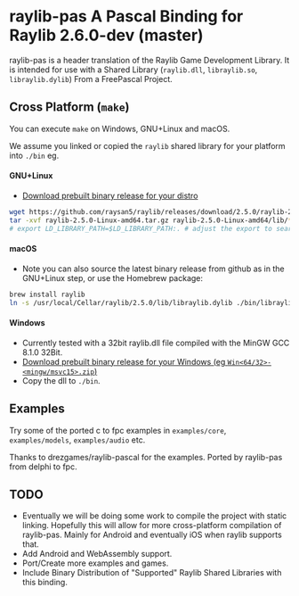 # raylib-pas A Pascal Binding for Raylib 2.6.0-dev (master)

raylib-pas is a header translation of the Raylib Game Development Library. It is intended for use with a Shared Library (`raylib.dll`, `libraylib.so`, `libraylib.dylib`) From a FreePascal Project.

## Cross Platform (`make`)

You can execute `make` on Windows, GNU+Linux and macOS.

We assume you linked or copied the `raylib` shared library for your platform into `./bin` eg.

#### GNU+Linux

- [Download prebuilt binary release for your distro](https://github.com/raysan5/raylib/releases)

```sh
wget https://github.com/raysan5/raylib/releases/download/2.5.0/raylib-2.5.0-Linux-amd64.tar.gz
tar -xvf raylib-2.5.0-Linux-amd64.tar.gz raylib-2.5.0-Linux-amd64/lib/*.so ./bin/`
# export LD_LIBRARY_PATH=$LD_LIBRARY_PATH:. # adjust the export to search for the .so in the local path
```

#### macOS

- Note you can also source the latest binary release from github as in the GNU+Linux step, or use the Homebrew package:

```sh
brew install raylib
ln -s /usr/local/Cellar/raylib/2.5.0/lib/libraylib.dylib ./bin/libraylib.dylib
```

#### Windows

- Currently tested with a 32bit raylib.dll file compiled with the MinGW GCC 8.1.0 32Bit.
- [Download prebuilt binary release for your Windows (eg `Win<64/32>-<mingw/msvc15>.zip`)](https://github.com/raysan5/raylib/releases)
- Copy the dll to `./bin`.

## Examples

Try some of the ported c to fpc examples in `examples/core`, `examples/models`, `examples/audio` etc.

Thanks to drezgames/raylib-pascal for the examples. Ported by raylib-pas from delphi to fpc.

## TODO

- Eventually we will be doing some work to compile the project with static linking. Hopefully this will allow for more cross-platform compilation of raylib-pas. Mainly for Android and eventually iOS when raylib supports that.
- Add Android and WebAssembly support.
- Port/Create more examples and games.
- Include Binary Distribution of "Supported" Raylib Shared Libraries with this binding.
